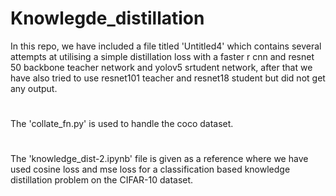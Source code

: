 # Knowlegde_distillation
In this repo, we have included a file titled 'Untitled4' which contains several attempts at utilising a simple distillation loss with a faster r cnn and resnet 50 backbone teacher network and yolov5 srtudent network, after that we have also tried to use resnet101 teacher and resnet18 student but did not get any output.
#
The 'collate_fn.py' is used to handle the coco dataset.
#
The 'knowledge_dist-2.ipynb' file is given as a reference where we have used cosine loss and mse loss for a classification based knowledge distillation problem on the CIFAR-10 dataset.
